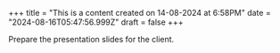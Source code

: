 +++
title = "This is a content created on 14-08-2024 at 6:58PM"
date = "2024-08-16T05:47:56.999Z"
draft = false
+++

  Prepare the presentation slides for the client.
        